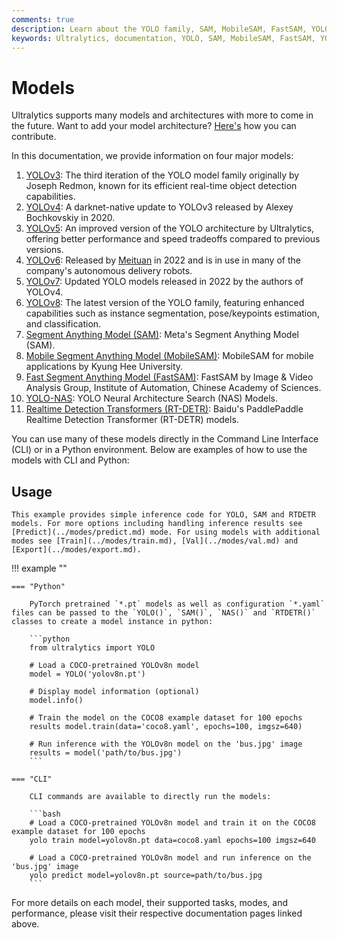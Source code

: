 ```yaml
---
comments: true
description: Learn about the YOLO family, SAM, MobileSAM, FastSAM, YOLO-NAS, and RT-DETR models supported by Ultralytics, with examples on how to use them via CLI and Python.
keywords: Ultralytics, documentation, YOLO, SAM, MobileSAM, FastSAM, YOLO-NAS, RT-DETR, models, architectures, Python, CLI
---
```


# Models

Ultralytics supports many models and architectures with more to come in the future. Want to add your model architecture? [Here's](../help/contributing.md) how you can contribute.

In this documentation, we provide information on four major models:

1. [YOLOv3](yolov3.md): The third iteration of the YOLO model family originally by Joseph Redmon, known for its efficient real-time object detection capabilities.
2. [YOLOv4](yolov3.md): A darknet-native update to YOLOv3 released by Alexey Bochkovskiy in 2020.
3. [YOLOv5](yolov5.md): An improved version of the YOLO architecture by Ultralytics, offering better performance and speed tradeoffs compared to previous versions.
4. [YOLOv6](yolov6.md): Released by [Meituan](https://about.meituan.com/) in 2022 and is in use in many of the company's autonomous delivery robots.
5. [YOLOv7](yolov7.md): Updated YOLO models released in 2022 by the authors of YOLOv4.
6. [YOLOv8](yolov8.md): The latest version of the YOLO family, featuring enhanced capabilities such as instance segmentation, pose/keypoints estimation, and classification.
7. [Segment Anything Model (SAM)](sam.md): Meta's Segment Anything Model (SAM).
8. [Mobile Segment Anything Model (MobileSAM)](mobile-sam.md): MobileSAM for mobile applications by Kyung Hee University.
9. [Fast Segment Anything Model (FastSAM)](fast-sam.md): FastSAM by Image & Video Analysis Group, Institute of Automation, Chinese Academy of Sciences.
10. [YOLO-NAS](yolo-nas.md): YOLO Neural Architecture Search (NAS) Models.
11. [Realtime Detection Transformers (RT-DETR)](rtdetr.md): Baidu's PaddlePaddle Realtime Detection Transformer (RT-DETR) models.

You can use many of these models directly in the Command Line Interface (CLI) or in a Python environment. Below are examples of how to use the models with CLI and Python:

## Usage

    This example provides simple inference code for YOLO, SAM and RTDETR models. For more options including handling inference results see [Predict](../modes/predict.md) mode. For using models with additional modes see [Train](../modes/train.md), [Val](../modes/val.md) and [Export](../modes/export.md).

!!! example ""

    === "Python"

        PyTorch pretrained `*.pt` models as well as configuration `*.yaml` files can be passed to the `YOLO()`, `SAM()`, `NAS()` and `RTDETR()` classes to create a model instance in python:

        ```python
        from ultralytics import YOLO

        # Load a COCO-pretrained YOLOv8n model
        model = YOLO('yolov8n.pt')

        # Display model information (optional)
        model.info()

        # Train the model on the COCO8 example dataset for 100 epochs
        results model.train(data='coco8.yaml', epochs=100, imgsz=640)

        # Run inference with the YOLOv8n model on the 'bus.jpg' image
        results = model('path/to/bus.jpg')
        ```

    === "CLI"

        CLI commands are available to directly run the models:

        ```bash
        # Load a COCO-pretrained YOLOv8n model and train it on the COCO8 example dataset for 100 epochs
        yolo train model=yolov8n.pt data=coco8.yaml epochs=100 imgsz=640

        # Load a COCO-pretrained YOLOv8n model and run inference on the 'bus.jpg' image
        yolo predict model=yolov8n.pt source=path/to/bus.jpg
        ```

For more details on each model, their supported tasks, modes, and performance, please visit their respective documentation pages linked above.
